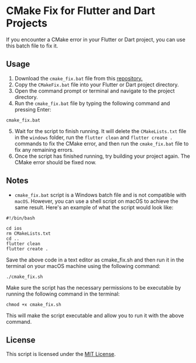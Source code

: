 # CMake Fix for Flutter and Dart Projects

If you encounter a CMake error in your Flutter or Dart project, you can use this batch file to fix it.

## Usage
1. Download the `cmake_fix.bat` file from this [repository.](https://github.com/FaceND/cmake-fix.git)
2. Copy the `CMakeFix.bat` file into your Flutter or Dart project directory.
3. Open the command prompt or terminal and navigate to the project directory.
4. Run the `cmake_fix.bat` file by typing the following command and pressing Enter:
```
cmake_fix.bat
```
5. Wait for the script to finish running. It will delete the `CMakeLists.txt` file in the `windows` folder, run the `flutter clean` and `flutter create .` commands to fix the CMake error, and then run the `cmake_fix.bat` file to fix any remaining errors.
6. Once the script has finished running, try building your project again. The CMake error should be fixed now.

## Notes 
- `cmake_fix.bat` script is a Windows batch file and is not compatible with `macOS`. However, you can use a shell script on macOS to achieve the same result. Here's an example of what the script would look like:

```
#!/bin/bash

cd ios
rm CMakeLists.txt
cd ..
flutter clean
flutter create .
```

Save the above code in a text editor as cmake_fix.sh and then run it in the terminal on your macOS machine using the following command:

```
./cmake_fix.sh
```

Make sure the script has the necessary permissions to be executable by running the following command in the terminal:

```
chmod +x cmake_fix.sh
```
This will make the script executable and allow you to run it with the above command.

## License
This script is licensed under the [MIT License](LICENSE).

